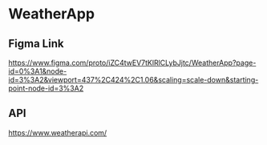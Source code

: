 # WeatherApp

## Figma Link

https://www.figma.com/proto/iZC4twEV7tKlRlCLybJjtc/WeatherApp?page-id=0%3A1&node-id=3%3A2&viewport=437%2C424%2C1.06&scaling=scale-down&starting-point-node-id=3%3A2

## API
https://www.weatherapi.com/


